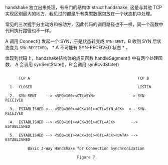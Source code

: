 
handshake 独立出来处理，有专门的结构体 struct handshake, 这是与其他 TCP 实现区别最大的地方，我见过的都是所有类型数据包放在一个状态机中处理。


常见的三次握手分主动方和被动方，因此代码的调用路径也不一样，同一个函数中代码执行路径也不一样。

A 调用 Connect() 发起一个 SYN，于是状态转变成 `SYN-SENT`，B 收到 SYN 后状态变为 `SYN-RECEIVED`。 * A 不可能有 SYN-RECEIVED 状态 * 。 

体现到代码上，handshake结构体的成员函数 handleSegment() 中有两个处理函数， A 会调用 synSentState()，B 会调用 synRcvdState()
```

      TCP A                                                TCP B

  1.  CLOSED                                               LISTEN

  2.  SYN-SENT    --> <SEQ=100><CTL=SYN>               --> SYN-RECEIVED

  3.  ESTABLISHED <-- <SEQ=300><ACK=101><CTL=SYN,ACK>  <-- SYN-RECEIVED

  4.  ESTABLISHED --> <SEQ=101><ACK=301><CTL=ACK>       --> ESTABLISHED

  5.  ESTABLISHED --> <SEQ=101><ACK=301><CTL=ACK><DATA> --> ESTABLISHED

          Basic 3-Way Handshake for Connection Synchronization

                                Figure 7.
```

